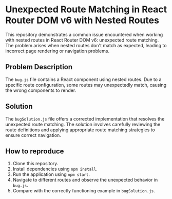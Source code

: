 # Unexpected Route Matching in React Router DOM v6 with Nested Routes

This repository demonstrates a common issue encountered when working with nested routes in React Router DOM v6: unexpected route matching.  The problem arises when nested routes don't match as expected, leading to incorrect page rendering or navigation problems.

## Problem Description

The `bug.js` file contains a React component using nested routes.  Due to a specific route configuration, some routes may unexpectedly match, causing the wrong components to render.

## Solution

The `bugSolution.js` file offers a corrected implementation that resolves the unexpected route matching.  The solution involves carefully reviewing the route definitions and applying appropriate route matching strategies to ensure correct navigation.

## How to reproduce

1. Clone this repository.
2. Install dependencies using `npm install`.
3. Run the application using `npm start`.
4. Navigate to different routes and observe the unexpected behavior in `bug.js`. 
5. Compare with the correctly functioning example in `bugSolution.js`.